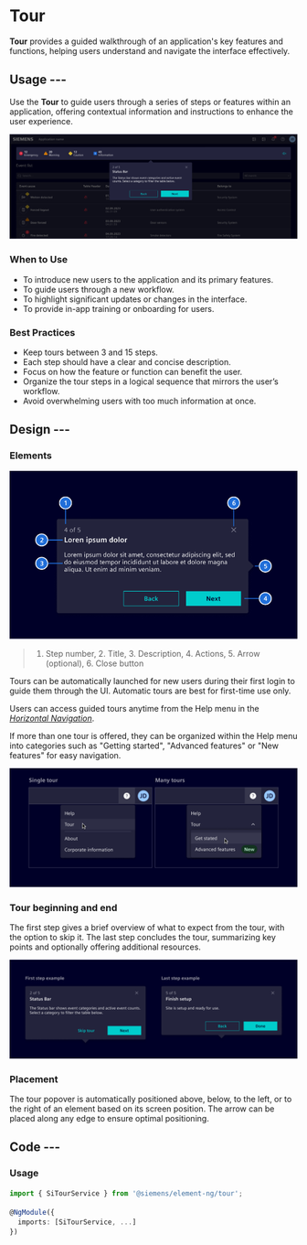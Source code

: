 # Tour

**Tour** provides a guided walkthrough of an application's key features and functions,
helping users understand and navigate the interface effectively.

## Usage ---

Use the **Tour** to guide users through a series of steps or features within an application,
offering contextual information and instructions to enhance the user experience.

![Tour](images/tour.png)

### When to Use

- To introduce new users to the application and its primary features.
- To guide users through a new workflow.
- To highlight significant updates or changes in the interface.
- To provide in-app training or onboarding for users.

### Best Practices

- Keep tours between 3 and 15 steps.
- Each step should have a clear and concise description.
- Focus on how the feature or function can benefit the user.
- Organize the tour steps in a logical sequence that mirrors the user’s workflow.
- Avoid overwhelming users with too much information at once.

## Design ---

### Elements

![Tour elements](images/tour-elements.png)

> 1. Step number, 2. Title, 3. Description, 4. Actions, 5. Arrow (optional), 6. Close button

Tours can be automatically launched for new users during their first login to guide them through the UI.
Automatic tours are best for first-time use only.

Users can access guided tours anytime from the
Help menu in the [*Horizontal Navigation*](../layout-navigation/horizontal-navigation.md).

If more than one tour is offered, they can be organized within the Help menu into categories such
as "Getting started", "Advanced features" or "New features" for easy navigation.

![Tour trigger](images/tour-trigger.png)

### Tour beginning and end

The first step gives a brief overview of what to expect from the tour, with the option to skip it.
The last step concludes the tour, summarizing key points and optionally offering additional resources.

![Tour steps](images/tour-steps.png)

### Placement

The tour popover is automatically positioned above, below, to the left, or to the
right of an element based on its screen position.
The arrow can be placed along any edge to ensure optimal positioning.

## Code ---

### Usage

```ts
import { SiTourService } from '@siemens/element-ng/tour';

@NgModule({
  imports: [SiTourService, ...]
})
```

<si-docs-component example="si-tour/si-tour" height="300"></si-docs-component>

<si-docs-api injectable="SiTourService"></si-docs-api>

<si-docs-types></si-docs-types>
